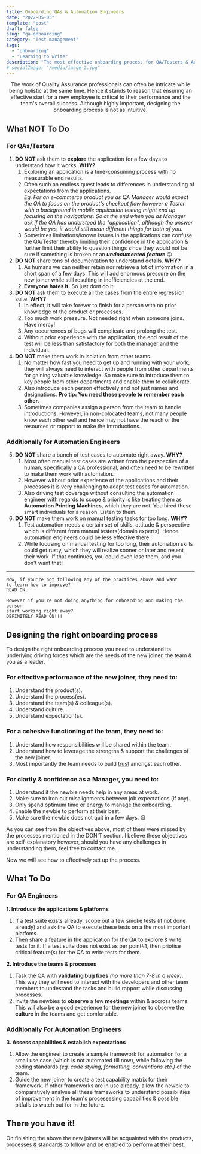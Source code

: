 ```yaml
---
title: Onboarding QAs & Automation Engineers
date: "2022-05-03"
template: "post"
draft: false
slug: "qa-onboarding"
category: "Test management"
tags:
  - "onboarding"
  - "Learning to write"
description: "The most effective onboarding process for QA/Testers & Automation Engineers."
# socialImage: "/media/image-2.jpg"
---
```


<p style="text-align: center;">The work of Quality Assurance professionals can often be intricate while being holistic at the same time. Hence it stands to reason that ensuring an effective start for a new employee is critical to their performance and the team's overall success. Although highly important, designing the onboarding process is not as intuitive.</p>

## What NOT To Do
### For QAs/Testers
1. **DO NOT** ask them to **explore** the application for a few days to understand how it works. **WHY?**
   1. Exploring an application is a time-consuming process with no measurable end results.
   2. Often such an endless quest leads to differences in understanding of expectations from the applications.  
   *Eg. For an e-commerce product you as QA Manager would expect the QA to focus on the product's checkout flow however a Tester with a background in mobile application testing might end up focusing on the navigations.
   So at the end when you as Manager ask if the QA has understood the "application", although the answer would be yes, it would still mean different things for both of you.*
   3. Sometimes limitations/known issues in the applications can confuse the QA/Tester thereby limiting their confidence in the application & further limit their ability to question things since they would not be sure if something is broken or an ***undocumented feature*** 😉
2. **DO NOT** share tons of documentation to understand details. **WHY?**
   1. As humans we can neither retain nor retrieve a lot of information in a short span of a few days. This will add enormous pressure on the new joiner while still resulting in inefficiencies at the end.
   2. **Everyone hates it.** So just dont do it.
3. **DO NOT** ask them to execute all the cases from the entire regression suite. **WHY?**
   1. In effect, it will take forever to finish for a person with no prior knowledge of the product or processes.
   2. Too much work pressure. Not needed right when someone joins. Have mercy!
   3. Any occurrences of bugs will complicate and prolong the test.
   4. Without prior experience with the application, the end result of the test will be less than satisfactory for both the manager and the individual.
4. **DO NOT** make them work in isolation from other teams.
   1. No matter how fast you need to get up and running with your work, they will always need to interact with people from other departments for gaining valuable knowledge. So make sure to introduce them to key people from other departments and enable them to collaborate.
   2. Also introduce each person effectively and not just names and designations. **Pro tip: You need these people to remember each other.**
   3. Sometimes companies assign a person from the team to handle introductions. However, in non-colocated teams, not many people know each other well and hence may not have the reach or the resources or rapport to make the introductions.

### Additionally for Automation Engineers
5. **DO NOT** share a bunch of test cases to automate right away. **WHY?**
   1. Most often manual test cases are written from the perspective of a human, specifically a QA professional, and often need to be rewritten to make them work with automation.
   2. However without prior experience of the applications and their processes it is very challenging to adapt test cases for automation.
   3. Also driving test coverage without consulting the automation engineer with regards to scope & priority is like treating them as **Automation Printing Machines**, which they are not. You hired these smart individuals for a reason. Listen to them.
6. **DO NOT** make them work on manual testing tasks for too long. **WHY?**
   1. Test automation needs a certain set of skills, attitude & perspective which is different from manual testers(domain experts). Hence automation engineers could be less effective there.
   2. While focusing on manual testing for too long, their automation skills could get rusty, which they will realize sooner or later and resent their work. If that continues, you could even lose them, and you don't want that!

---

    Now, if you're not following any of the practices above and want 
    to learn how to improve? 
    READ ON.  
    
    However if you're not doing anything for onboarding and making the person 
    start working right away? 
    DEFINITELY READ ON!!!

## Designing the right onboarding process
To design the right onboarding process you need to understand its underlying driving forces which are the needs of the new joiner, the team & you as a leader.

### For effective performance of the **new joiner**, they **need** to:
1. Understand the product(s).
2. Understand the process(es).
3. Understand the team(s) & colleague(s).
4. Understand culture.
5. Understand expectation(s).

### For a cohesive functioning of the **team**, they **need** to:  
1. Understand how responsibilities will be shared within the team.
2. Understand how to leverage the strengths & support the challenges of the new joiner.
3. Most importantly the team needs to build [trust](#) amongst each other.

### For clarity & confidence as a **Manager**, you **need** to:
1. Understand if the newbie needs help in any areas at work.
2. Make sure to iron out misalignments between job expectations (if any).
3. Only spend optimum time or energy to manage the onboarding.
4. Enable the newbie to perform at their best.
5. Make sure the newbie does not quit in a few days. 😅

As you can see from the objectives above, most of them were missed by the processes mentioned in the DON'T section. I believe these objectives are self-explanatory however, should you have any challenges in understanding them, feel free to contact me.

Now we will see how to effectively set up the process.
## What To Do

### For QA Engineers
**1. Introduce the applications & platforms**
   1. If a test suite exists already, scope out a few smoke tests (if not done already) and ask the QA to execute these tests on a the most important platfoms.
   2. Then share a feature in the application for the QA to explore & write tests for it. If a test suite does not exist as per point#1, then priotise critical feature(s) for the QA to write tests for them.

**2. Introduce the teams & processes**
   1. Task the QA with **validating bug fixes** *(no more than 7-8 in a week)*. This way they will need to interact with the developers and other team members to undestand the tasks and build rapport while discussing processes.
   2. Invite the newbies to **observe** a few **meetings** within & accross teams. This will also be a good experience for the new joiner to observe the **culture** in the teams and get comfortable.

### Additionally For Automation Engineers
**3. Assess capabilities & establish expectations**
   1. Allow the engineer to create a sample framework for automation for a small use case (which is not automated till now), while following the coding standards *(eg. code styling, formatting, conventions etc.)* of the team.
   2. Guide the new joiner to create a test capability matrix for their framework. If other frameworks are in use already, allow the newbie to comparatively analyse all these frameworks to understand possibilities of improvement in the team's processesing capabilities & possible pitfalls to watch out for in the future.

## There you have it!
On finishing the above the new joiners will be acquainted with the products, processes & standards to follow and be enabled to perform at their best.